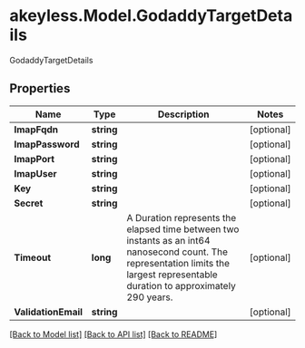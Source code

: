 # akeyless.Model.GodaddyTargetDetails
GodaddyTargetDetails

## Properties

Name | Type | Description | Notes
------------ | ------------- | ------------- | -------------
**ImapFqdn** | **string** |  | [optional] 
**ImapPassword** | **string** |  | [optional] 
**ImapPort** | **string** |  | [optional] 
**ImapUser** | **string** |  | [optional] 
**Key** | **string** |  | [optional] 
**Secret** | **string** |  | [optional] 
**Timeout** | **long** | A Duration represents the elapsed time between two instants as an int64 nanosecond count. The representation limits the largest representable duration to approximately 290 years. | [optional] 
**ValidationEmail** | **string** |  | [optional] 

[[Back to Model list]](../README.md#documentation-for-models) [[Back to API list]](../README.md#documentation-for-api-endpoints) [[Back to README]](../README.md)

